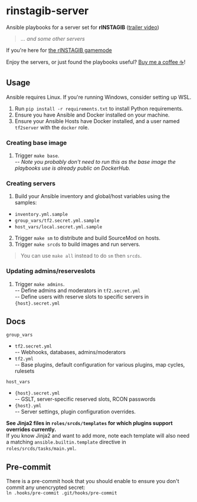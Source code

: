 # rinstagib-server

Ansible playbooks for a server set for **rINSTAGIB** ([trailer video](https://www.youtube.com/watch?v=6GSMJ-zzzig))<br/>
> *... and some other servers*

If you're here for [the rINSTAGIB gamemode](https://github.com/jack-avery/rinstagib)

Enjoy the servers, or just found the playbooks useful? [Buy me a coffee ☕](https://ko-fi.com/raspy)!

## Usage

Ansible requires Linux. If you're running Windows, consider setting up WSL.

1. Run `pip install -r requirements.txt` to install Python requirements.
2. Ensure you have Ansible and Docker installed on your machine.
3. Ensure your Ansible Hosts have Docker installed, and a user named `tf2server` with the `docker` role.

### Creating base image
1. Trigger `make base`.<br/>
-- *Note you probably don't need to run this as the base image the playbooks use is already public on DockerHub.*

### Creating servers
1. Build your Ansible inventory and global/host variables using the samples:
* `inventory.yml.sample`
* `group_vars/tf2.secret.yml.sample`
* `host_vars/local.secret.yml.sample`
2. Trigger `make sm` to distribute and build SourceMod on hosts.
3. Trigger `make srcds` to build images and run servers.
> You can use `make all` instead to do `sm` then `srcds`.

### Updating admins/reserveslots
1. Trigger `make admins`.<br/>
-- Define admins and moderators in `tf2.secret.yml`<br/>
-- Define users with reserve slots to specific servers in `{host}.secret.yml`

## Docs

`group_vars`
* `tf2.secret.yml`<br/>
-- Webhooks, databases, admins/moderators
* `tf2.yml`<br/>
-- Base plugins, default configuration for various plugins, map cycles, rulesets

`host_vars`<br/>
* `{host}.secret.yml`<br/>
-- GSLT, server-specific reserved slots, RCON passwords
* `{host}.yml`<br/>
-- Server settings, plugin configuration overrides.<br/>

**See Jinja2 files in `roles/srcds/templates` for which plugins support overrides currently.**<br/>
If you know Jinja2 and want to add more, note each template will also need a matching `ansible.builtin.template` directive in `roles/srcds/tasks/main.yml`.

## Pre-commit

There is a pre-commit hook that you should enable to ensure you don't commit any unencrypted secret:<br/>
`ln .hooks/pre-commit .git/hooks/pre-commit`